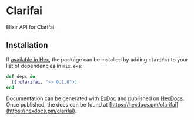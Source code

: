 # Clarifai

Elixir API for Clarifai.

## Installation

If [available in Hex](https://hex.pm/docs/publish), the package can be installed
by adding `clarifai` to your list of dependencies in `mix.exs`:

```elixir
def deps do
  [{:clarifai, "~> 0.1.0"}]
end
```

Documentation can be generated with [ExDoc](https://github.com/elixir-lang/ex_doc)
and published on [HexDocs](https://hexdocs.pm). Once published, the docs can
be found at [https://hexdocs.pm/clarifai](https://hexdocs.pm/clarifai).

